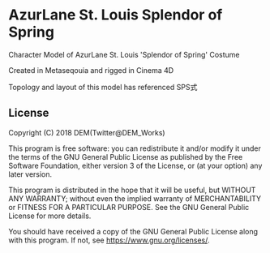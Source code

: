 # AzurLane St. Louis Splendor of Spring

Character Model of AzurLane St. Louis 'Splendor of Spring' Costume

Created in Metaseqouia and rigged in Cinema 4D

Topology and layout of this model has referenced SPS式

## License

Copyright (C) 2018 DEM(Twitter@DEM_Works)

This program is free software: you can redistribute it and/or modify it under the terms of the GNU General Public License as published by the Free Software Foundation, either version 3 of the License, or (at your option) any later version.

This program is distributed in the hope that it will be useful, but WITHOUT ANY WARRANTY; without even the implied warranty of MERCHANTABILITY or FITNESS FOR A PARTICULAR PURPOSE. See the GNU General Public License for more details.

You should have received a copy of the GNU General Public License along with this program. If not, see <https://www.gnu.org/licenses/>.


